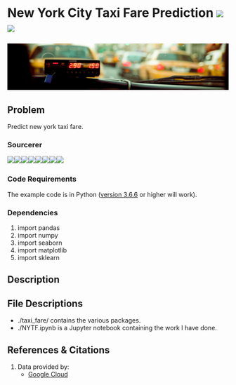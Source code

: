 # New York City Taxi Fare Prediction  [![](https://img.shields.io/github/license/sourcerer-io/hall-of-fame.svg?colorB=ff0000)](https://github.com/souvikb07/Predict-Blood-Donations/blob/master/LICENSE)  [![](https://img.shields.io/badge/Souvik-Banerjee-blue.svg)](https://souvikb07.github.io)

<img src = "https://github.com/souvikb07/souvikb07.github.io/blob/master/images/new_york_taxi/cover.png">

## Problem
Predict new york taxi fare.

### Sourcerer 
[![](https://sourcerer.io/fame/souvikb07/souvikb07/New-York-City-Taxi-Fare-Prediction/images/0)](https://sourcerer.io/fame/souvikb07/souvikb07/New-York-City-Taxi-Fare-Prediction/links/0)[![](https://sourcerer.io/fame/souvikb07/souvikb07/New-York-City-Taxi-Fare-Prediction/images/1)](https://sourcerer.io/fame/souvikb07/souvikb07/New-York-City-Taxi-Fare-Prediction/links/1)[![](https://sourcerer.io/fame/souvikb07/souvikb07/New-York-City-Taxi-Fare-Prediction/images/2)](https://sourcerer.io/fame/souvikb07/souvikb07/New-York-City-Taxi-Fare-Prediction/links/2)[![](https://sourcerer.io/fame/souvikb07/souvikb07/New-York-City-Taxi-Fare-Prediction/images/3)](https://sourcerer.io/fame/souvikb07/souvikb07/New-York-City-Taxi-Fare-Prediction/links/3)[![](https://sourcerer.io/fame/souvikb07/souvikb07/New-York-City-Taxi-Fare-Prediction/images/4)](https://sourcerer.io/fame/souvikb07/souvikb07/New-York-City-Taxi-Fare-Prediction/links/4)[![](https://sourcerer.io/fame/souvikb07/souvikb07/New-York-City-Taxi-Fare-Prediction/images/5)](https://sourcerer.io/fame/souvikb07/souvikb07/New-York-City-Taxi-Fare-Prediction/links/5)[![](https://sourcerer.io/fame/souvikb07/souvikb07/New-York-City-Taxi-Fare-Prediction/images/6)](https://sourcerer.io/fame/souvikb07/souvikb07/New-York-City-Taxi-Fare-Prediction/links/6)[![](https://sourcerer.io/fame/souvikb07/souvikb07/New-York-City-Taxi-Fare-Prediction/images/7)](https://sourcerer.io/fame/souvikb07/souvikb07/New-York-City-Taxi-Fare-Prediction/links/7)

### Code Requirements
The example code is in Python ([version 3.6.6](https://www.python.org/downloads/release/python-366/) or higher will work). 

### Dependencies

1) import pandas
2) import numpy
3) import seaborn
4) import matplotlib
5) import sklearn

## Description

## File Descriptions

* ./taxi_fare/ contains the various packages.
* ./NYTF.ipynb is a Jupyter notebook containing the work I have done.

## References & Citations

1. Data provided by:
    * [Google Cloud](https://www.kaggle.com/c/new-york-city-taxi-fare-prediction/data)
